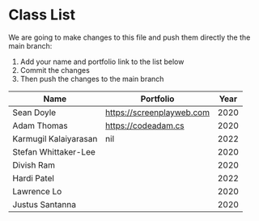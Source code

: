 # Class List

We are going to make changes to this file and push them directly the the main branch:

1. Add your name and portfolio link to the list below
2. Commit the changes
3. Then push the changes to the main branch

| Name                           | Portfolio                                                    | Year       |
| ------------------------------ | ------------------------------------------------------------ | ---------- |
| Sean Doyle                     | https://screenplayweb.com                                    | 2020       |
| Adam Thomas                    | https://codeadam.cs                                          | 2020       |
| Karmugil Kalaiyarasan          | nil                                                          | 2022       |
| Stefan Whittaker-Lee           |                                                              | 2020       |
| Divish Ram                     |                                                              | 2020       |
| Hardi Patel                    |                                                              | 2022
| Lawrence Lo                    |                                                              | 2020       |
| Justus Santanna                |                                                              | 2020       |

